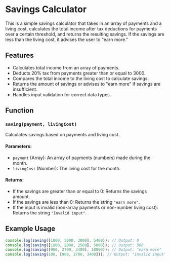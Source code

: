 # Savings Calculator

This is a simple savings calculator that takes in an array of payments and a living cost, calculates the total income after tax deductions for payments over a certain threshold, and returns the resulting savings. If the savings are less than the living cost, it advises the user to "earn more."

## Features
- Calculates total income from an array of payments.
- Deducts 20% tax from payments greater than or equal to 3000.
- Compares the total income to the living cost to calculate savings.
- Returns the amount of savings or advises to "earn more" if savings are insufficient.
- Handles input validation for correct data types.

## Function

### `saving(payment, livingCost)`
Calculates savings based on payments and living cost.

#### Parameters:
- `payment` (Array): An array of payments (numbers) made during the month.
- `livingCost` (Number): The living cost for the month.

#### Returns:
- If the savings are greater than or equal to 0: Returns the savings amount.
- If the savings are less than 0: Returns the string `"earn more"`.
- If the input is invalid (non-array payments or non-number living cost): Returns the string `"Invalid input"`.

## Example Usage

```javascript
console.log(saving([1000, 2000, 3000], 5400)); // Output: 0
console.log(saving([1000, 2000, 2500], 5000)); // Output: 500
console.log(saving([900, 2700, 3400], 10000)); // Output: "earn more"
console.log(saving(100, [900, 2700, 3400])); // Output: "Invalid input"
